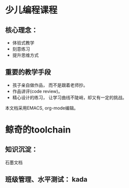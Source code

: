 # 少儿编程课程
## 核心理念：
* 体验式教学
* 刻意练习
* 提升思维方式

## 重要的教学手段
* 孩子亲自做作品， 而不是跟着老师抄。
* 作品讲评(code review)。
* 精心设计的练习， 让学习曲线不陡峭，却又有一定的挑战。

本文档采用EMACS, org-mode编辑。



# 鲸奇的toolchain

## 知识沉淀： 
石墨文档

## 班级管理、水平测试： kada


